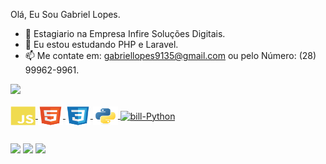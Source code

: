 
Olá, Eu Sou Gabriel Lopes.

- 🔭 Estagiario na Empresa Infire Soluções Digitais.
- 🌱 Eu estou estudando PHP e Laravel.
- 📫 Me contate em: gabriellopes9135@gmail.com ou pelo Número: (28) 99962-9961.

<div align="left">
  <a href="https://github.com/GabrielLopesz9135">
   <img height="130em" src="https://github-readme-stats.vercel.app/api/top-langs/?username=GabrielLopesz9135&layout=compact&langs_count=7&theme=dark"/>
</div>
<div style="display: inline_block"><br>
  <img align="center" alt="bill-Js" height="30" width="40" src="https://raw.githubusercontent.com/devicons/devicon/master/icons/javascript/javascript-plain.svg">
  <img align="center" alt="bill-HTML" height="30" width="40" src="https://raw.githubusercontent.com/devicons/devicon/master/icons/html5/html5-original.svg">
  <img align="center" alt="bill-CSS" height="30" width="40" src="https://raw.githubusercontent.com/devicons/devicon/master/icons/css3/css3-original.svg">
  <img align="center" alt="bill-Python" height="30" width="40" src="https://raw.githubusercontent.com/devicons/devicon/master/icons/python/python-original.svg">
  <img align="center" alt="bill-Python" height="30" width="40" src="https://cdn.jsdelivr.net/gh/devicons/devicon/icons/c/c-original.svg" />
</div>

 ##

<div> 
  <a href="https://www.instagram.com/gabriel_lopesz_/" target="_blank"><img src="https://img.shields.io/badge/-Instagram-%23E4405F?style=for-the-badge&logo=instagram&logoColor=white" target="_blank"></a>
  <a href = "mailto:gabriellopes9135@gmail.com"><img src="https://img.shields.io/badge/-Gmail-%23333?style=for-the-badge&logo=gmail&logoColor=white" target="_blank"></a>
  <a href="https://www.linkedin.com/in/gabriel-lopes-ribeiro-da-costa-27575b254/" target="_blank"><img src="https://img.shields.io/badge/-LinkedIn-%230077B5?style=for-the-badge&logo=linkedin&logoColor=white" target="_blank"></a> 
  
 
 
 </div>
